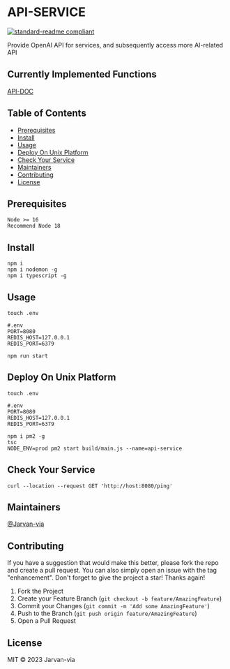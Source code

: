 # API-SERVICE

[![standard-readme compliant](https://img.shields.io/badge/standard--readme-OK-green.svg?style=flat-square)](https://github.com/RichardLitt/standard-readme)

Provide OpenAI API for services, and subsequently access more AI-related API
## Currently Implemented Functions
[API-DOC](https://github.com/Jarvan-via/api-service/blob/master/API.md)


## Table of Contents
- [Prerequisites](#Prerequisites)
- [Install](#install)
- [Usage](#usage)
- [Deploy On Unix Platform](#deploy-on-unix-platform)
- [Check Your Service](#check-your-service)
- [Maintainers](#maintainers)
- [Contributing](#contributing)
- [License](#license)

## Prerequisites
```
Node >= 16
Recommend Node 18
```
## Install

```
npm i 
npm i nodemon -g
npm i typescript -g
```

## Usage

```
touch .env
```
```
#.env
PORT=8080
REDIS_HOST=127.0.0.1
REDIS_PORT=6379
```
```
npm run start
```
## Deploy On Unix Platform
```
touch .env
```
```
#.env
PORT=8080
REDIS_HOST=127.0.0.1
REDIS_PORT=6379
```
```
npm i pm2 -g
tsc
NODE_ENV=prod pm2 start build/main.js --name=api-service
```
## Check Your Service
```
curl --location --request GET 'http://host:8080/ping'
```
## Maintainers

[@Jarvan-via](https://github.com/Jarvan-via)

## Contributing

If you have a suggestion that would make this better, please fork the repo and create a pull request. You can also simply open an issue with the tag "enhancement".
Don't forget to give the project a star! Thanks again!

1. Fork the Project
2. Create your Feature Branch (`git checkout -b feature/AmazingFeature`)
3. Commit your Changes (`git commit -m 'Add some AmazingFeature'`)
4. Push to the Branch (`git push origin feature/AmazingFeature`)
5. Open a Pull Request

## License

MIT © 2023 Jarvan-via
